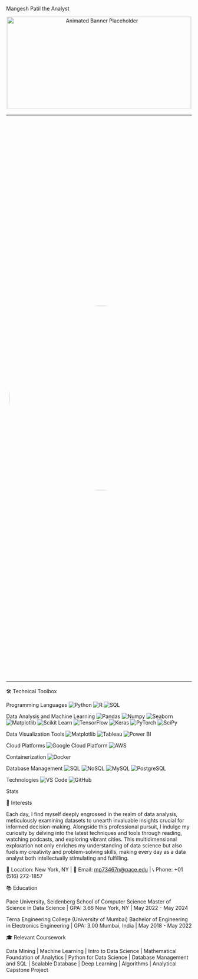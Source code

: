 
Mangesh Patil the Analyst

<p align="center">
  <img src="https://github.com/Mr-Patil/My-profile/blob/main/1666384647124-2.jpeg" alt="Animated Banner Placeholder" width="500px" height="250px"/> <!-- Placeholder banner. Replace with your own! -->
</p>
<table border="0">
<tr>
<td style="border: none;">
  <!-- Profile Picture -->
  <img src="https://github.com/Mr-Patil/My-profile/blob/main/WhatsApp%20Image%202024-03-16%20at%2006.32.50.jpeg" alt="Mangesh Patil" width="500" style="border-radius: 50%;" />
</td>
<td style="border: none;">
  <!-- Description -->
Hi, my name is Mangesh Patil. I've pursued a Master of Science in Data Science at Pace University NY, I graduated in May 2024. Looking ahead, I am eager to contribute my skills in data analytics and machine learning to a challenging role, where I can apply my expertise in optimizing business decisions and fostering innovation in the field. In my academic journey, I've gained proficiency in Python, R, SQL, and a variety of data analysis and machine learning tools let’s dive into my Portfolio..

Dive into my repositories to discover my ventures into the vast ocean of Data Science, AI, and Machine Learning.

  <!-- Social Media Buttons -->
  <p align="center">
    <a href="https://github.com/Mr-Patil"><img src="https://img.shields.io/badge/GitHub-100000?style=for-the-badge&logo=github&logoColor=white" alt="GitHub Badge"></a>
    <a href="https://www.linkedin.com/in/mangesh-s-patil/"><img src="https://img.shields.io/badge/LinkedIn-0077B5?style=for-the-badge&logo=linkedin&logoColor=white" alt="LinkedIn Badge"></a>
    <a href="YourPortfolioWebsiteURLHere">
  <img src="https://img.shields.io/badge/Portfolio-YourColorCodeHere?style=for-the-badge&logo=YourLogoHere&logoColor=white" alt="Portfolio Badge">
</a>

  </p>
</td>
</tr>
</table>
🛠️ Technical Toolbox

Programming Languages
<img alt="Python" src="https://img.shields.io/badge/Python-3776AB?style=for-the-badge&logo=python&logoColor=white" />
<img alt="R" src="https://img.shields.io/badge/R-276DC3?style=for-the-badge&logo=r&logoColor=white" />
<img alt="SQL" src="https://img.shields.io/badge/SQL-CC2927?style=for-the-badge&logo=sql&logoColor=white" />

Data Analysis and Machine Learning
<img alt="Pandas" src="https://img.shields.io/badge/Pandas-150458?style=for-the-badge&logo=pandas&logoColor=white" />
<img alt="Numpy" src="https://img.shields.io/badge/Numpy-013243?style=for-the-badge&logo=numpy&logoColor=white" />
<img alt="Seaborn" src="https://img.shields.io/badge/Seaborn-8A0303?style=for-the-badge" />
<img alt="Matplotlib" src="https://img.shields.io/badge/Matplotlib-263238?style=for-the-badge&logo=matplotlib&logoColor=white" />
<img alt="Scikit Learn" src="https://img.shields.io/badge/ScikitLearn-F7931E?style=for-the-badge&logo=scikit-learn&logoColor=white" />
<img alt="TensorFlow" src="https://img.shields.io/badge/TensorFlow-FF6F00?style=for-the-badge&logo=tensorflow&logoColor=white" />
<img alt="Keras" src="https://img.shields.io/badge/Keras-D00000?style=for-the-badge&logo=keras&logoColor=white" />
<img alt="PyTorch" src="https://img.shields.io/badge/PyTorch-EE4C2C?style=for-the-badge&logo=pytorch&logoColor=white" />
<img alt="SciPy" src="https://img.shields.io/badge/SciPy-8CAAE6?style=for-the-badge&logo=scipy&logoColor=white" />

Data Visualization Tools
<img alt="Matplotlib" src="https://img.shields.io/badge/Matplotlib-263238?style=for-the-badge&logo=matplotlib&logoColor=white" />
<img alt="Tableau" src="https://img.shields.io/badge/Tableau-E97627?style=for-the-badge&logo=tableau&logoColor=white" />
<img alt="Power BI" src="https://img.shields.io/badge/Power_BI-F2C811?style=for-the-badge&logo=power-bi&logoColor=white" />

Cloud Platforms
<img alt="Google Cloud Platform" src="https://img.shields.io/badge/GCP-4285F4?style=for-the-badge&logo=google-cloud&logoColor=white" />
<img alt="AWS" src="https://img.shields.io/badge/Amazon_AWS-232F3E?style=for-the-badge&logo=amazon-aws&logoColor=white" />

Containerization
<img alt="Docker" src="https://img.shields.io/badge/Docker-2496ED?style=for-the-badge&logo=docker&logoColor=white" />

Database Management
<img alt="SQL" src="https://img.shields.io/badge/SQL-CC2927?style=for-the-badge&logo=sql&logoColor=white" />
<img alt="NoSQL" src="https://img.shields.io/badge/NoSQL-003545?style=for-the-badge&logo=nosql&logoColor=white" />
<img alt="MySQL" src="https://img.shields.io/badge/MySQL-4479A1?style=for-the-badge&logo=mysql&logoColor=white" />
<img alt="PostgreSQL" src="https://img.shields.io/badge/PostgreSQL-336791?style=for-the-badge&logo=postgresql&logoColor=white" />

Technologies
<img alt="VS Code" src="https://img.shields.io/badge/VSCode-007ACC?style=for-the-badge&logo=visual-studio-code&logoColor=white" />
<img alt="GitHub" src="https://img.shields.io/badge/GitHub-100000?style=for-the-badge&logo=github&logoColor=white" />

Stats


🌟 Interests

Each day, I find myself deeply engrossed in the realm of data analysis, meticulously examining datasets to unearth invaluable insights crucial for informed decision-making. Alongside this professional pursuit, I indulge my curiosity by delving into the latest techniques and tools through reading, watching podcasts, and exploring vibrant cities. This multidimensional exploration not only enriches my understanding of data science but also fuels my creativity and problem-solving skills, making every day as a data analyst both intellectually stimulating and fulfilling.

📍 Location: New York, NY | 📩 Email: mp73467n@pace.edu | 📞 Phone: +01 (516) 272-1857

📚 Education

Pace University, Seidenberg School of Computer Science
Master of Science in Data Science | GPA: 3.66
New York, NY | May 2022 - May 2024

Terna Engineering College (University of Mumbai)
Bachelor of Engineering in Electronics Engineering | GPA: 3.00
Mumbai, India | May 2018 - May 2022

🎓 Relevant Coursework

Data Mining | Machine Learning | Intro to Data Science | Mathematical Foundation of Analytics | Python for Data Science | Database Management and SQL | Scalable Database | Deep Learning | Algorithms | Analytical Capstone Project


